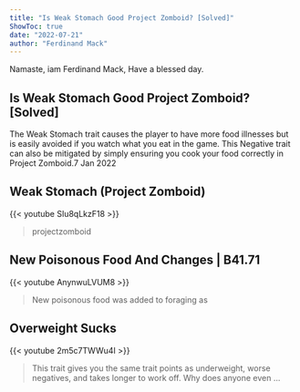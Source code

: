 ```yaml
---
title: "Is Weak Stomach Good Project Zomboid? [Solved]"
ShowToc: true 
date: "2022-07-21"
author: "Ferdinand Mack" 
---
```


Namaste, iam Ferdinand Mack, Have a blessed day.
## Is Weak Stomach Good Project Zomboid? [Solved]
 The Weak Stomach trait causes the player to have more food illnesses but is easily avoided if you watch what you eat in the game. This Negative trait can also be mitigated by simply ensuring you cook your food correctly in Project Zomboid.7 Jan 2022

## Weak Stomach (Project Zomboid)
{{< youtube SIu8qLkzF18 >}}
>projectzomboid

## New Poisonous Food And Changes | B41.71
{{< youtube AnynwuLVUM8 >}}
>New poisonous food was added to foraging as 

## Overweight Sucks
{{< youtube 2m5c7TWWu4I >}}
>This trait gives you the same trait points as underweight, worse negatives, and takes longer to work off. Why does anyone even ...


